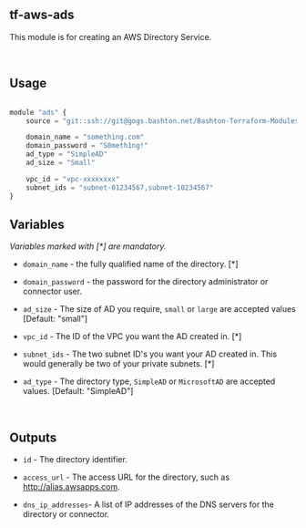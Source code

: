 tf-aws-ads
-----

This module is for creating an AWS Directory Service.

<br />

Usage
-----

```js

module "ads" {
    source = "git::ssh://git@gogs.bashton.net/Bashton-Terraform-Modules/tf-aws-ads.git

    domain_name = "something.com"
    domain_password = "S0meth1ng!"
    ad_type = "SimpleAD"
    ad_size = "Small"

    vpc_id = "vpc-xxxxxxxx"
    subnet_ids = "subnet-01234567,subnet-10234567"
}

```


Variables
---------
_Variables marked with [*] are mandatory._

 - `domain_name` - the fully qualified name of the directory. [*]

 - `domain_password` - the password for the directory administrator or connector user.

 - `ad_size` - The size of AD you require, `small` or `large` are accepted values [Default: "small"]

 - `vpc_id` - The ID of the VPC you want the AD created in. [*]

 - `subnet_ids` - The two subnet ID's you want your AD created in. This would generally be two of your private subnets. [*]

 - `ad_type` - The directory type, `SimpleAD` or `MicrosoftAD` are accepted values. [Default: "SimpleAD"]

<br />

Outputs
---------
 - `id` - The directory identifier.

 - `access_url` - The access URL for the directory, such as http://alias.awsapps.com.

 - `dns_ip_addresses`- A list of IP addresses of the DNS servers for the directory or connector.